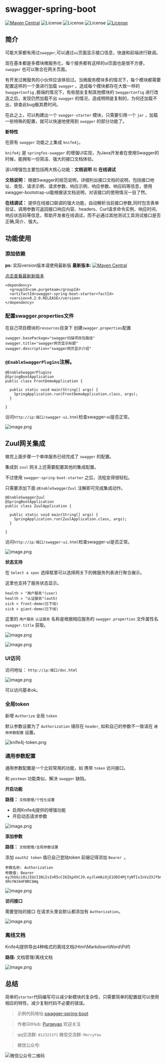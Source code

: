 # swagger-spring-boot

[![Maven Central](https://img.shields.io/maven-central/v/com.purgeteam/swagger-spring-boot-starter.svg?label=Maven%20Central)](https://search.maven.org/search?q=g:com.purgeteam%20AND%20a:swagger-spring-boot-starter)
![License](https://img.shields.io/badge/SpringBoot-2.1.7RELEASE-green.svg)
![License](https://img.shields.io/badge/JAVA-1.8+-green.svg)
![License](https://img.shields.io/badge/maven-3.0+-green.svg)
[![License](https://img.shields.io/badge/license-Apache%202-4EB1BA.svg)](https://www.apache.org/licenses/LICENSE-2.0.html)

## 简介

可能大家都有用过`swagger`,可以通过`ui`页面显示接口信息，快速和前端进行联调。

现在基本都是多模块微服务化，每个服务都有这样的ui页面也是很不方便，`swagger` 也可以聚合在网关页面。

有开发过微服务的小伙伴应该体验过。当微服务模块多的情况下，每个模块都需要配置这样的一个类进行加载 `swagger` 。造成每个模块都存在大致一样的 `SwaggerConfig` ,极端的情况下，有些朋友复制其他模块的 `SwaggerConfig` 进行改造之后，发现仍然加载不出 `swagger` 的情况，造成明明是复制的，为何还加载不出，排查此bug极其费时间。

在此之上，可以构建出一个 `swagger-starter` 模块，只需要引用一个 `jar` ，加载一些特殊的配置，就可以快速地使用到 `swagger` 的部分功能了。

**新特性**

在原有 `swagger` 功能之上集成 `knife4j`。

`knife4j` 是 `springfox-swagger` 的增强UI实现，为Java开发者在使用Swagger的时候，能拥有一份简洁、强大的接口文档体验。

该UI增强包主要包括两大核心功能：**文档说明** 和 **在线调试**

**文档说明：** 根据Swagger的规范说明，详细列出接口文档的说明，包括接口地址、类型、请求示例、请求参数、响应示例、响应参数、响应码等信息，使用swagger-bootstrap-ui能根据该文档说明，对该接口的使用情况一目了然。

**在线调试：** 提供在线接口联调的强大功能，自动解析当前接口参数,同时包含表单验证，调用参数可返回接口响应内容、headers、Curl请求命令实例、响应时间、响应状态码等信息，帮助开发者在线调试，而不必通过其他测试工具测试接口是否正确,简介、强大。

## 功能使用

### 添加依赖

**ps:** 实际version版本请使用最新版
**最新版本:** [![Maven Central](https://img.shields.io/maven-central/v/com.purgeteam/swagger-spring-boot-starter.svg?label=Maven%20Central)](https://search.maven.org/search?q=g:com.purgeteam%20AND%20a:swagger-spring-boot-starter)

[点击查看最新新版本](https://search.maven.org/search?q=g:com.purgeteam%20AND%20a:swagger-spring-boot-starter)

```
<dependency>
  <groupId>com.purgeteam</groupId>
  <artifactId>swagger-spring-boot-starter<factId>
  <version>0.2.0.RELEASE</version>
</dependency>
```

### 配置swagger.properties文件

在自己项目模块的`resources`目录下 创建`swagger.properties`配置

```
swagger.basePackage="swagger扫描项目包路径"
swagger.title="swagger网页显示标题"
swagger.description="swagger网页显示介绍"
```

### `@EnableSwaggerPlugins`注解。

```
@EnableSwaggerPlugins
@SpringBootApplication
public class FrontDemoApplication {

  public static void main(String[] args) {
    SpringApplication.run(FrontDemoApplication.class, args);
  }

}
```

访问`http://ip:端口/swagger-ui.html`检查swagger-ui是否正常。

![image.png](https://raw.githubusercontent.com/purgeyao/purgeyao.github.io/master/img/blog/2019-12-27/00.png)

## Zuul网关集成

做完上面步骤一个单体服务已经完成了 `swagger` 的配置。

集成到 `zuul` 网关上还需要配置其他的集成配置。

不过使用 `swagger-spring-boot-starter` 之后，流程变得很轻松。

只需要添加下面 `@EnableSwaggerZuul` 注解即可完成集成动作。

```
@EnableSwaggerZuul
@SpringBootApplication
public class ZuulApplication {

  public static void main(String[] args) {
    SpringApplication.run(ZuulApplication.class, args);
  }

}
```

访问`http://ip:端口/swagger-ui.html`检查swagger-ui是否正常。

![image.png](https://raw.githubusercontent.com/purgeyao/purgeyao.github.io/master/img/blog/2019-12-27/00.png)

**状态支持**

在 `Select a spec` 选择框里可以选择网关下的微服务列表进行聚合展示。

这里也支持了服务状态显示。

```
health > "用户服务"(user)
health > "认证服务"(auth)
sick > front-demo(已下线)
sick > giant-demo(已下线)
```

这里的 `用户服务` `认证服务` 名称是根据相应服务的 `swagger.properties` 文件属性名 `swagger.title` 获取。

![image.png](https://raw.githubusercontent.com/purgeyao/purgeyao.github.io/master/img/blog/2019-12-27/01.png)

![image.png](https://raw.githubusercontent.com/purgeyao/purgeyao.github.io/master/img/blog/2019-12-27/02.png)

### UI访问

访问地址： `http://ip:端口/doc.html`

![image.png](https://raw.githubusercontent.com/purgeyao/purgeyao.github.io/master/img/blog/other/knife4j/knife4j-home.png)

可以访问基本ok。

### 全局token

新增 `Authorize` 全局 `token`

默认参数设置为了 `Authorization` 储存在 `header`, 如和自己的参数不一致请在 `通用参数配置` 设置。

![knife4j-token.png](https://raw.githubusercontent.com/purgeyao/purgeyao.github.io/master/img/blog/other/knife4j/knife4j-token.png)

### 通用参数配置

通用参数配置是一个比较常用的功能，如 携带 `token` 访问接口。

和 `postman` 功能类似，解决 `swagger` 缺陷。 

**开启功能**

**路径：**  `文档管理/个性化设置`

- 启用Knife4j提供的增强功能
- 开启动态请求参数

![image.png](https://raw.githubusercontent.com/purgeyao/purgeyao.github.io/master/img/blog/other/knife4j/knife4j-function.png)

**添加参数**

**路径：**  `文档管理/全局参数设置`

添加 `oauth2 token` 值已自己登陆token 前缀记得添加 `Bearer `。

```
参数名称: Authorization
参数值: Bearer eyJhbGciOiJIUzI1NiIsInR5cCI6IkpXVCJ9.eyJleHAiOjE1ODI4MjYyNTIsInVzZXJfbmFtZSI6ImFkbWluIiwiYXV0aG9yaXRpZXMiOlsiUk9MRV9KSUFPU0UxIiwiUk9MRV9NRU1CRVJTIl0sImp0aSI6IjA3YWZjMDVhLWU3NjYtNDMxOC1iZGRmLWJkMWU4NTExOWU5MiIsImNsaWVudF9pZCI6InNzby1hdXRoLXNlcnZlciIsInNjb3BlIjpbInNlcnZlciJdfQ.LFMcZTXb0g4xTzRo8kVAwBbXe12-XRsYWJkHFBRCbWg
```

![image.png](https://raw.githubusercontent.com/purgeyao/purgeyao.github.io/master/img/blog/other/knife4j/knife4j-parameter.png)

**访问接口**

需要登陆的接口 在请求头里会默认都添加有 `Authorization`。

![image.png](https://raw.githubusercontent.com/purgeyao/purgeyao.github.io/master/img/blog/other/knife4j/knife4j-user.png)

### 离线文档

Knife4j提供导出4种格式的离线文档(Html\Markdown\Word\Pdf)

**路径:** 文档管理/离线文档

![image.png](https://raw.githubusercontent.com/purgeyao/purgeyao.github.io/master/img/blog/other/knife4j/knife4j-document.png)

## 总结

简单的`starter`代码编写可以减少新模块的复杂性，只需要简单的配置就可以使用相应的特性，减少复制代码不必要的错误。

> 示例代码地址:[swagger-spring-boot](https://github.com/purgeteam/swagger-spring-boot)

> 作者GitHub:
[Purgeyao](https://github.com/purgeyao) 欢迎关注

> qq交流群: `812321371` 微信交流群: `MercyYao`

> 微信公众号:

![微信公众号二维码](https://purgeyao.github.io/img/about-my-mp-8cm.jpg)
